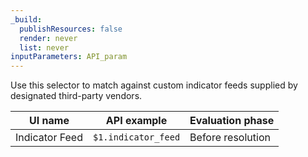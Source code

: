 ```yaml
---
_build:
  publishResources: false
  render: never
  list: never
inputParameters: API_param
---
```


Use this selector to match against custom indicator feeds supplied by designated third-party vendors.

| UI name        | API example         | Evaluation phase  |
| -------------- | ------------------- | ----------------- |
| Indicator Feed | `$1.indicator_feed` | Before resolution |
